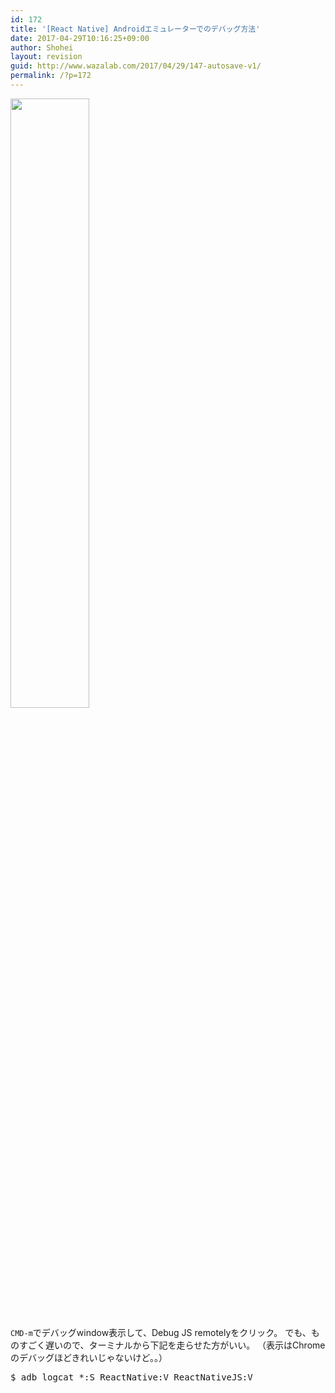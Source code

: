 ```yaml
---
id: 172
title: '[React Native] Androidエミュレーターでのデバッグ方法'
date: 2017-04-29T10:16:25+09:00
author: Shohei
layout: revision
guid: http://www.wazalab.com/2017/04/29/147-autosave-v1/
permalink: /?p=172
---
```

<img class="alignnone size-medium wp-image-148" src="http://www.wazalab.com/wp-content/uploads/2017/04/スクリーンショット-2017-04-18-8.56.02-162x300.png" alt="" width="50%" />

<code>CMD-m</code>でデバッグwindow表示して、Debug JS remotelyをクリック。
でも、ものすごく遅いので、ターミナルから下記を走らせた方がいい。
（表示はChromeのデバッグほどきれいじゃないけど。。）

<pre class="theme:dark-terminal lang:sh decode:true " >$ adb logcat *:S ReactNative:V ReactNativeJS:V</pre>